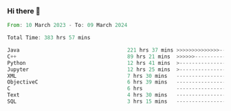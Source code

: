 ### Hi there 👋

<!--
**luoxuanzao/luoxuanzao** is a ✨ _special_ ✨ repository because its `README.md` (this file) appears on your GitHub profile.

Here are some ideas to get you started:

- 🔭 I’m currently working on ...
- 🌱 I’m currently learning ...
- 👯 I’m looking to collaborate on ...
- 🤔 I’m looking for help with ...
- 💬 Ask me about ...
- 📫 How to reach me: ...
- 😄 Pronouns: ...
- ⚡ Fun fact: ...
-->

<!--START_SECTION:waka-->

```rust
From: 10 March 2023 - To: 09 March 2024

Total Time: 383 hrs 57 mins

Java                                   221 hrs 37 mins >>>>>>>>>>>>>>-----------   57.51 %
C++                                    89 hrs 21 mins  >>>>>>-------------------   23.19 %
Python                                 12 hrs 41 mins  >------------------------   03.29 %
Jupyter                                12 hrs 25 mins  >------------------------   03.22 %
XML                                    7 hrs 30 mins   -------------------------   01.95 %
ObjectiveC                             6 hrs 39 mins   -------------------------   01.73 %
C                                      6 hrs           -------------------------   01.56 %
Text                                   4 hrs 30 mins   -------------------------   01.17 %
SQL                                    3 hrs 15 mins   -------------------------   00.84 %
```

<!--END_SECTION:waka-->